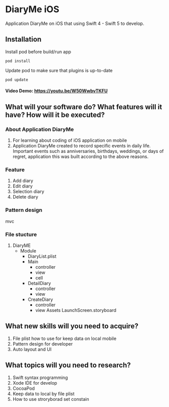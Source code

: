 # DiaryMe iOS
Application DiaryMe on iOS that using Swift 4 - Swift 5 to develop.

## Installation
Install pod before build/run app
```
pod install
```

Update pod to make sure that plugins is up-to-date
```
pod update
```
#### Video Demo:  https://youtu.be/W50WwbvTKFU

## What will your software do? What features will it have? How will it be executed?

### About Application DiaryMe
1. For learning about coding of iOS application on mobile 
2. Application DiaryMe  created to record specific events in daily life. Important events such as anniversaries, birthdays, weddings, or days of regret, application this was built according to the above reasons.

### Feature 
1. Add diary 
2. Edit diary
3. Selection diary
4. Delete  diary

### Pattern design
mvc

### File stucture
1. DiaryME
    - Module
        - DiaryList.plist
        - Main
            - controller
            - view
            - cell
        - DetailDiary
            - controller
            - view
        - CreateDiary
            - controller
            - view
    Assets
    LaunchScreen.storyboard

## What new skills will you need to acquire? 
1.  File plist how to use for keep data on local mobile
2.  Pattern design  for developer
3.  Auto layout and UI

## What topics will you need to research?

1. Swift syntax programming 
2. Xode IDE for develop 
3. CocoaPod
4. Keep data to local by file plist
5. How to use stroryborad set constain







